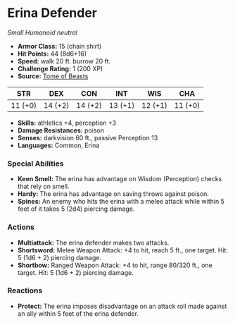 # Erina Defender

*Small* *Humanoid* *neutral*

- **Armor Class:** 15 (chain shirt)
- **Hit Points:** 44 (8d6+16)
- **Speed:** walk 20 ft. burrow 20 ft.
- **Challenge Rating:** 1 (200 XP)
- **Source:** [Tome of Beasts](https://koboldpress.com/kpstore/product/tome-of-beasts-for-5th-edition-print/)

| STR | DEX | CON | INT | WIS | CHA |
| --- | --- | --- | --- | --- | --- |
| 11 (+0) | 14 (+2) | 14 (+2) | 13 (+1) | 12 (+1) | 11 (+0) |

- **Skills:** athletics +4, perception +3
- **Damage Resistances:** poison
- **Senses:** darkvision 60 ft., passive Perception 13
- **Languages:** Common, Erina
### Special Abilities
- **Keen Smell:** The erina has advantage on Wisdom (Perception) checks that rely on smell.
- **Hardy:** The erina has advantage on saving throws against poison.
- **Spines:** An enemy who hits the erina with a melee attack while within 5 feet of it takes 5 (2d4) piercing damage.
### Actions
- **Multiattack:** The erina defender makes two attacks.
- **Shortsword:** Melee Weapon Attack: +4 to hit, reach 5 ft., one target. Hit: 5 (1d6 + 2) piercing damage.
- **Shortbow:** Ranged Weapon Attack: +4 to hit, range 80/320 ft., one target. Hit: 5 (1d6 + 2) piercing damage.
### Reactions
- **Protect:** The erina imposes disadvantage on an attack roll made against an ally within 5 feet of the erina defender.
